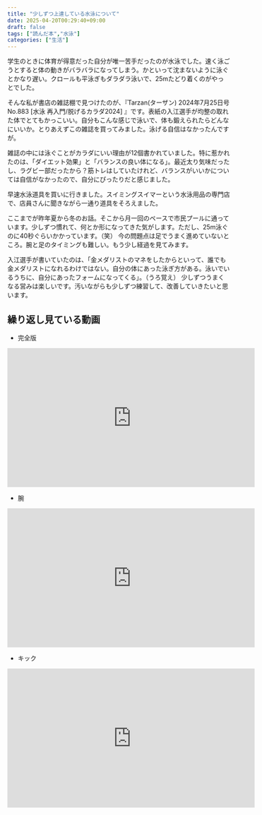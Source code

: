 ```yaml
---
title: "少しずつ上達している水泳について"
date: 2025-04-20T00:29:40+09:00
draft: false
tags: ["読んだ本","水泳"]
categories: ["生活"]
---
```


学生のときに体育が得意だった自分が唯一苦手だったのが水泳でした。速く泳ごうとすると体の動きがバラバラになってしまう。かといって沈まないように泳ぐとかなり遅い。クロールも平泳ぎもダラダラ泳いで、25mたどり着くのがやっとでした。

<!--more-->

そんな私が書店の雑誌棚で見つけたのが、『Tarzan(ターザン) 2024年7月25日号 No.883 [水泳 再入門/脱げるカラダ2024] 』です。表紙の入江選手が均整の取れた体でとてもかっこいい。自分もこんな感じで泳いで、体も鍛えられたらどんなにいいか。とりあえずこの雑誌を買ってみました。泳げる自信はなかったんですが。

雑誌の中には泳ぐことがカラダにいい理由が12個書かれていました。特に惹かれたのは、「ダイエット効果」と「バランスの良い体になる」。最近太り気味だったし、ラグビー部だったから？筋トレはしていたけれど、バランスがいいかについては自信がなかったので、自分にぴったりだと感じました。

早速水泳道具を買いに行きました。スイミングスイマーという水泳用品の専門店で、店員さんに聞きながら一通り道具をそろえました。

ここまでが昨年夏から冬のお話。そこから月一回のペースで市民プールに通っています。少しずつ慣れて、何とか形になってきた気がします。ただし、25m泳ぐのに40秒ぐらいかかっています。（笑）
今の問題点は足でうまく進めていないところ。腕と足のタイミングも難しい。もう少し経過を見てみます。

入江選手が書いていたのは、「金メダリストのマネをしたからといって、誰でも金メダリストになれるわけではない。自分の体にあった泳ぎ方がある。泳いでいるうちに、自分にあったフォームになってくる」。（うろ覚え）
少しずつうまくなる営みは楽しいです。汚いながらも少しずつ練習して、改善していきたいと思います。

## 繰り返し見ている動画

- 完全版
<iframe width="560" height="315" src="https://www.youtube.com/embed/4Ts0SokHi70?si=9K3ApCuE1Rp59_Dn" title="YouTube video player" frameborder="0" allow="accelerometer; autoplay; clipboard-write; encrypted-media; gyroscope; picture-in-picture; web-share" referrerpolicy="strict-origin-when-cross-origin" allowfullscreen></iframe>

- 腕
<iframe width="560" height="315" src="https://www.youtube.com/embed/Lw3nPaNiGb8?si=Vz-wXAsdZYSV3-zu" title="YouTube video player" frameborder="0" allow="accelerometer; autoplay; clipboard-write; encrypted-media; gyroscope; picture-in-picture; web-share" referrerpolicy="strict-origin-when-cross-origin" allowfullscreen></iframe>

- キック
<iframe width="560" height="315" src="https://www.youtube.com/embed/ndbAU_X7TjQ?si=pvFHZvVn1lRZ1oh2" title="YouTube video player" frameborder="0" allow="accelerometer; autoplay; clipboard-write; encrypted-media; gyroscope; picture-in-picture; web-share" referrerpolicy="strict-origin-when-cross-origin" allowfullscreen></iframe>

